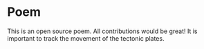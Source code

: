 # Poem
This is an open source poem. All contributions would be great!
It is important to track the movement of the tectonic plates. 
